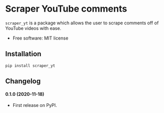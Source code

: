 # Scraper YouTube comments

```scraper_yt``` is a package which allows the user to scrape comments off of YouTube videos with ease.

- Free software: MIT license

## Installation

```pip install scraper_yt``` 

## Changelog

#### 0.1.0 (2020-11-18)

- First release on PyPI.
